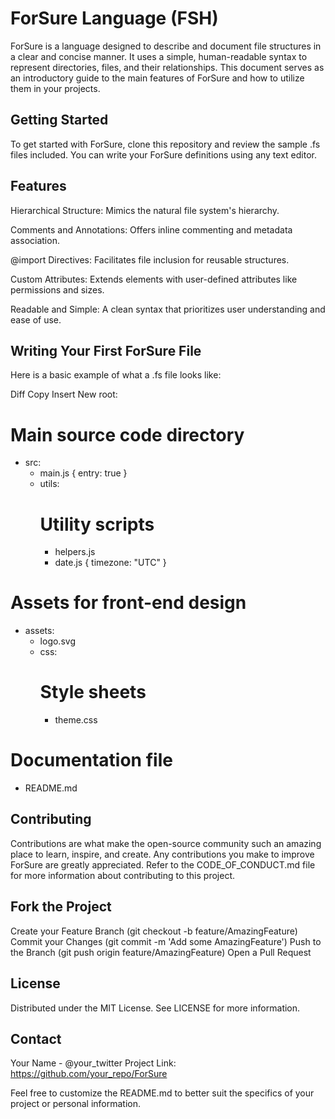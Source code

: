 # ForSure Language (FSH)

ForSure is a language designed to describe and document file structures in a clear and concise manner. It uses a simple, human-readable syntax to represent directories, files, and their relationships. This document serves as an introductory guide to the main features of ForSure and how to utilize them in your projects.

## Getting Started

To get started with ForSure, clone this repository and review the sample .fs files included. You can write your ForSure definitions using any text editor.

## Features

Hierarchical Structure: Mimics the natural file system's hierarchy.

Comments and Annotations: Offers inline commenting and metadata association.

@import Directives: Facilitates file inclusion for reusable structures.

Custom Attributes: Extends elements with user-defined attributes like permissions and sizes.

Readable and Simple: A clean syntax that prioritizes user understanding and ease of use.

## Writing Your First ForSure File

Here is a basic example of what a .fs file looks like:

Diff
Copy
Insert
New
root:

# Main source code directory

- src:
  - main.js { entry: true }
  - utils:
    # Utility scripts
    - helpers.js
    - date.js { timezone: "UTC" }

# Assets for front-end design

- assets:
  - logo.svg
  - css:
    # Style sheets
    - theme.css

# Documentation file

- README.md

## Contributing

Contributions are what make the open-source community such an amazing place to learn, inspire, and create. Any contributions you make to improve ForSure are greatly appreciated. Refer to the CODE_OF_CONDUCT.md file for more information about contributing to this project.

## Fork the Project

Create your Feature Branch (git checkout -b feature/AmazingFeature)
Commit your Changes (git commit -m 'Add some AmazingFeature')
Push to the Branch (git push origin feature/AmazingFeature)
Open a Pull Request

## License

Distributed under the MIT License. See LICENSE for more information.

## Contact

Your Name - @your_twitter
Project Link: https://github.com/your_repo/ForSure

Feel free to customize the README.md to better suit the specifics of your project or personal information.
